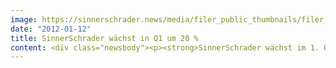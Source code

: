 ```yaml
---
image: https://sinnerschrader.news/media/filer_public_thumbnails/filer_public/ef/ee/efee49fc-81cf-46f5-b621-f4b3e8f67cb1/varfoldersdjk8pxf42x64d8fxslz8jcc8fc0000gnttmpx5rlcs__480x288_q85_crop_subsampling-2_upscale.jpg
date: "2012-01-12"
title: SinnerSchrader wächst in Q1 um 20 %
content: <div class="newsbody"><p><strong>SinnerSchrader wächst im 1. Quartal 2011/2012 weiter mit über 20 Prozent / Ergebnisentwicklung im Plan / Ziele für das Geschäftsjahr 2011/2012 bestätigt</strong></p><p>SinnerSchrader startete erfolgreich in das Geschäftsjahr 2011/2012. Die Digitalagentur-Gruppe erwirtschaftete im 1. Quartal 2011/2012 (1. September bis 30. November 2011) mit 9,3 Mio. Euro erstmals in einem Quartal mehr als 9 Mio. Euro Nettoumsatz. Damit setzte sich in diesem Quartal der im Frühjahr 2010 begonnene dynamische Ausbau des Geschäftsvolumens fort&#58; Mit 20,9 Prozent lag die Wachstumsquote im Vergleich zum Vorjahr zum sechsten Mal in Folge bei über 20 Prozent. Im Vergleich zum vorangegangenen 4. Quartal 2010/2011 betrug der Umsatzanstieg 11,9 Prozent.</p><p>SinnerSchrader profitierte weiterhin von der hohen Nachfrage nach Dienstleistungen aus den Bereichen E-Commerce, Digitales Marketing und Onlinemedia. Die Nachfrage scheint von der fortgesetzten Schuldenkrise unbeeindruckt&#58; So gewann SinnerSchrader im Berichtszeitraum im Segment Interactive Marketing fünf neue Kunden, insbesondere aus der Handels- und Konsumgüterbranche. Mit zwei dieser Neukunden erwartet SinnerSchrader Umsätze von jeweils mehr als 1 Mio. Euro.</p><p>Wie geplant lag das operative Ergebnis (EBITA) mit knapp 0,7 Mio. Euro deutlich unter dem EBITA des 1. Quartals 2010/2011 von 1,2 Mio. Euro. Die wachstumsbedingten Ergebnisbelastungen, vergleichsweise hohe Vertriebskosten und die Tatsache, dass ein überaus positives Vorjahresquartal im Mediageschäft so nicht wiederholt werden konnte, waren die wesentlichen Faktoren dieser EBITA-Entwicklung. Kostenüberschreitungen in einem laufenden Festpreisprojekt haben dabei verhindert, dass das operative Ergebnis die Planung für das Berichtsquartal deutlich überschreitet.</p><p>Das Konzernergebnis belief sich auf knapp 0,3 Mio. Euro oder 2,3 Cent je Aktie.</p><p>Vor dem Hintergrund des im 1. Quartal Erreichten bestätigt SinnerSchrader die Prognosen für das Gesamtjahr&#58; die Erhöhung des Umsatzes auf mindestens 35,5 Mio. Euro, die Verbesserung des EBITA um 25 Prozent auf mehr als 3,25 Mio. Euro sowie die Steigerung des Konzernergebnisses um 33 Prozent auf 1,7 Mio. Euro. Angesichts der benannten Probleme in einem Festpreisprojekt, das noch nicht abgeschlossen ist, hat sich die Anspannung der Ergebnisprognose spürbar erhöht.</p><p>Die Geschäftsdynamik hat zum 30. November 2011 zu einer deutlich stärkeren Mittelbindung im Working Capital und mithin zu einem Rückgang der liquiden Mittel um 1,8 Mio. Euro auf 3,9 Mio. Euro geführt. Der Rückgang fiel so deutlich aus, weil die großen Konzernkunden zum 30. November im Zuge der Jahresenddisposition nur zögerlich zahlten. Zum 31. Dezember 2011 beliefen sich die liquiden Mittel trotz der zwischenzeitlichen Dividendenausschüttung von 1,1 Mio. Euro jedoch bereits wieder auf 4,6 Mio. Euro.</p><p>Die Eigenkapitalquote betrug am Bilanzstichtag 30. November 2011 gegenüber dem 31. August 2011 unverändert 59,4 Prozent. Am Ende des Berichtsquartals waren 419 Mitarbeiter in der SinnerSchrader-Gruppe beschäftigt, 19 mehr als am 31. August 2011.</p><p>Der vollständige Quartalsbericht kann heute ab 13 Uhr im Internet unter <a href="http&#58;//www.sinnerschrader.ag/s2ir/de/Finanzberichte.html">www.sinnerschrader.ag/s2ir/de/Finanzberichte.html</a> abgerufen werden.</p></div>
---
```

